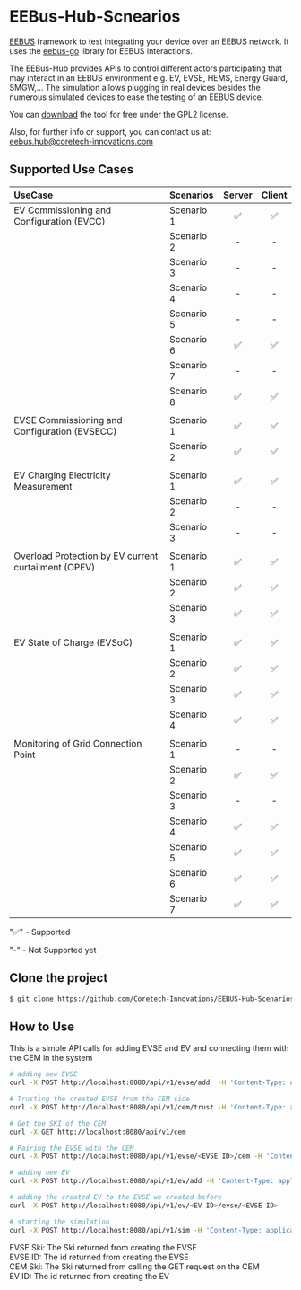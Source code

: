 
# EEBus-Hub-Scnearios


[EEBUS](https://eebus.org) framework to test integrating your device over an EEBUS network. It uses the [eebus-go](https://github.com/enbility/eebus-go) library for EEBUS interactions.

The EEBus-Hub provides APIs to control different actors participating that may interact in an EEBUS environment e.g. EV, EVSE, HEMS, Energy Guard, SMGW,...
The simulation allows plugging in real devices besides the numerous simulated devices to ease the testing of an EEBUS device.

You can [download](https://www.coretech-innovations.com/projects/eebushub/download) the tool for free under the GPL2 license.

Also, for further info or support, you can contact us at: eebus.hub@coretech-innovations.com

## Supported Use Cases
| UseCase                                               | Scenarios  | Server        | Client        |
| :---------------------------------------------------- |:---------- | :-----------: | :-----------: |
| EV Commissioning and Configuration (EVCC)             | Scenario 1 | ✅     | ✅     |
|                                                       | Scenario 2 | - | - |
|                                                       | Scenario 3 | - | - |
|                                                       | Scenario 4 | - | - |
|                                                       | Scenario 5 | - | - |
|                                                       | Scenario 6 | ✅     | ✅     |
|                                                       | Scenario 7 | - | - |
|                                                       | Scenario 8 | ✅     | ✅     |
|                                                       |            |               |               |
| EVSE Commissioning and Configuration (EVSECC)         | Scenario 1 | ✅ | ✅ |
|                                                       | Scenario 2 | ✅     | ✅     |
|                                                       |            |               |               |
| EV Charging Electricity Measurement                   | Scenario 1 | ✅     | ✅     |
|                                                       | Scenario 2 | - | - |
|                                                       | Scenario 3 | - | - |
|                                                       |            |               |               |
| Overload Protection by EV current curtailment (OPEV)  | Scenario 1 | ✅     | ✅     |
|                                                       | Scenario 2 | ✅     | ✅     |
|                                                       | Scenario 3 | ✅     | ✅     | 
|                                                       |            |               |               |
| EV State of Charge (EVSoC)                            | Scenario 1 | ✅     | ✅     |
|                                                       | Scenario 2 | ✅     | ✅     | 
|                                                       | Scenario 3 | ✅     | ✅     | 
|                                                       | Scenario 4 | ✅     | ✅     |
|                                                       |            |               |               |
| Monitoring of Grid Connection Point                   | Scenario 1 | - | - |
|                                                       | Scenario 2 | ✅     | ✅     |
|                                                       | Scenario 3 | - | - |
|                                                       | Scenario 4 | ✅     | ✅     |
|                                                       | Scenario 5 | ✅     | ✅     |
|                                                       | Scenario 6 | ✅     | ✅     |
|                                                       | Scenario 7 | ✅     | ✅     |

"✅" - Supported

"-"  - Not Supported yet

## Clone the project

```bash
$ git clone https://github.com/Coretech-Innovations/EEBUS-Hub-Scenarios
```

## How to Use

This is a simple API calls for adding EVSE and EV and connecting them with the CEM in the system
```bash
# adding new EVSE
curl -X POST http://localhost:8080/api/v1/evse/add  -H 'Content-Type: application/json'  -d '{"deviceName":"Coretech EVSE WLBX", "deviceCode":"0002","deviceModel":"Charging Station","brandName":"Coretech Innovations","vendor":{"name":"Coretech Innovations","code":"60745"},"serialNumber":"SN7640"}'

# Trusting the created EVSE from the CEM side
curl -X POST http://localhost:8080/api/v1/cem/trust -H 'Content-Type: application/json' -d '{"remoteSki": <EVSE Ski>}'

# Get the SKI of the CEM
curl -X GET http://localhost:8080/api/v1/cem 

# Pairing the EVSE with the CEM
curl -X POST http://localhost:8080/api/v1/evse/<EVSE ID>/cem -H 'Content-Type: application/json' -d '{"remoteski": <CEM Ski>}'

# adding new EV
curl -X POST http://localhost:8080/api/v1/ev/add -H 'Content-Type: application/json' -d '{"device": {"name": "Taycan", "code": "0003", "serialNumber": "SN1235"},"currentLimits": {"min": 5, "max": 10}, "asymmetricCharging": false}'

# adding the created EV to the EVSE we created before
curl -X POST http://localhost:8080/api/v1/ev/<EV ID>/evse/<EVSE ID>

# starting the simulation
curl -X POST http://localhost:8080/api/v1/sim -H 'Content-Type: application/json' -d '{"action": "start","tickRate": 1000,"simTimePerTick": 10}'
```
EVSE Ski: The Ski returned from creating the EVSE  
EVSE ID: The id returned from creating the EVSE  
CEM Ski: The Ski returned from calling the GET request on the CEM  
EV ID: The id returned from creating the EV
